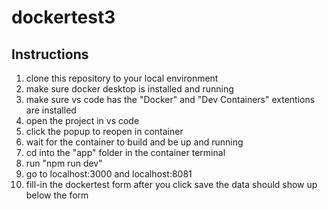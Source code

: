 # dockertest3

## Instructions
1. clone this repository to your local environment
2. make sure docker desktop is installed and running
3. make sure vs code has the "Docker" and "Dev Containers" extentions are installed
4. open the project in vs code
5. click the popup to reopen in container
6. wait for the container to build and be up and running
7. cd into the "app" folder in the container terminal
8. run "npm run dev"
9. go to localhost:3000 and localhost:8081
10. fill-in the dockertest form after you click save the data should show up below the form
